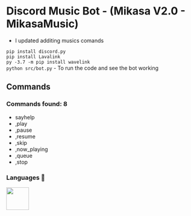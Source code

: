 # Discord Music Bot - (Mikasa V2.0 - MikasaMusic)

- I updated additing musics comands

`
pip install discord.py
`
<br>
`
pip install Lavalink
`
<br>
`
py -3.7 -m pip install wavelink
`
<br>
`
python src/bot.py
` - To run the code and see the bot working
## Commands 

### Commands found: 8

- sayhelp
- ,play
- ,pause
- ,resume
- ,skip 
- ,now_playing 
- ,queue
- ,stop 

### Languages 🔧

<img src="https://upload.wikimedia.org/wikipedia/commons/thumb/c/c3/Python-logo-notext.svg/768px-Python-logo-notext.svg.png" width="60px" height="60px">
